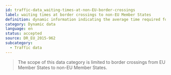 ```yaml
---
id: traffic-data_waiting-times-at-non-EU-border-crossings
label: waiting times at border crossings to non-EU Member States
definition: dynamic information indicating the average time required for vehicles to wait between their arrival at the queue of a border crossing (if any) and their departure.
category: Dynamic data
language: en
status: accepted
source: DR_EU_2015-962
subcategory:
  - Traffic data
---
```


>The scope of this data category is limited to border crossings from EU Member States to non-EU Member States.

